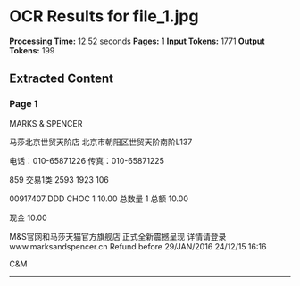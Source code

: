 # OCR Results for file_1.jpg

**Processing Time:** 12.52 seconds
**Pages:** 1
**Input Tokens:** 1771
**Output Tokens:** 199

## Extracted Content

### Page 1

<logo>MARKS & SPENCER</logo>

马莎北京世贸天阶店
北京市朝阳区世贸天阶南阶L137

电话：010-65871226
传真：010-65871225

859 交易1类     2593 1923 106

00917407 DDD CHOC     1     10.00
总数量              1
总额                    10.00

现金                    10.00

M&S官网和马莎天猫官方旗舰店
正式全新震撼呈现
详情请登录www.marksandspencer.cn
Refund before 29/JAN/2016
24/12/15 16:16

<watermark>C&M</watermark>

---

